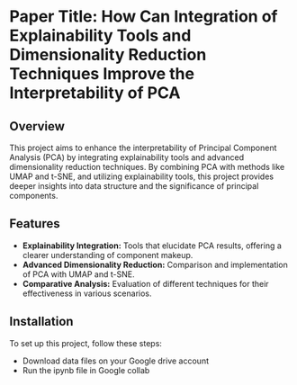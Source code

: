 # Paper Title: How Can Integration of Explainability Tools and Dimensionality Reduction Techniques Improve the Interpretability of PCA

## Overview
This project aims to enhance the interpretability of Principal Component Analysis (PCA) by integrating explainability tools and advanced dimensionality reduction techniques. By combining PCA with methods like UMAP and t-SNE, and utilizing explainability tools, this project provides deeper insights into data structure and the significance of principal components.

## Features
- **Explainability Integration:** Tools that elucidate PCA results, offering a clearer understanding of component makeup.
- **Advanced Dimensionality Reduction:** Comparison and implementation of PCA with UMAP and t-SNE.
- **Comparative Analysis:** Evaluation of different techniques for their effectiveness in various scenarios.

## Installation
To set up this project, follow these steps:
- Download data files on your Google drive account
- Run the ipynb file in Google collab


